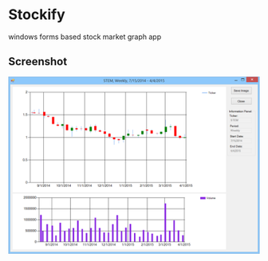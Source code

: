 # Stockify
windows forms based stock market graph app

## Screenshot

![screenshot](/screenshots/2.png)